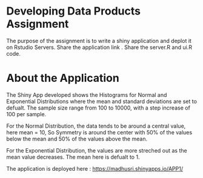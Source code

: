 # Developing Data Products Assignment
The purpose of the assignment is to write a shiny application and deplot it on Rstudio Servers.
Share the application link .
Share the  server.R and ui.R code.





# About the Application

The Shiny App developed shows the Histograms for Normal and Exponential Distributions where the mean and standard deviations are set to defualt. The sample size range from 100 to 10000, with a step increase of 100 per sample. 

For the Normal Distribution, the data tends to be around a central value, here mean = 10, So Symmetry is around the center with 50% of the values below the mean and 50% of the values above the mean.

For the Exponential Distribution, the values are more streched out as the mean value decreases. The mean here is defualt to 1.

The application is deployed here : https://madhusri.shinyapps.io/APP1/
